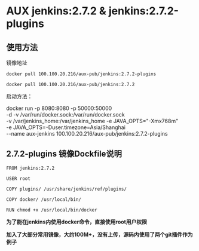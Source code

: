 AUX jenkins:2.7.2 & jenkins:2.7.2-plugins
======================================

使用方法
-----------

镜像地址

    docker pull 100.100.20.216/aux-pub/jenkins:2.7.2-plugins

    docker pull 100.100.20.216/aux-pub/jenkins:2.7.2

启动方法：

docker run -p 8080:8080 -p 50000:50000 \
-d -v /var/run/docker.sock:/var/run/docker.sock \
-v /var/jenkins_home:/var/jenkins_home -e JAVA_OPTS="-Xmx768m" \
-e JAVA_OPTS=-Duser.timezone=Asia/Shanghai \
--name aux-jenkins  100.100.20.216/aux-pub/jenkins:2.7.2-plugins



2.7.2-plugins 镜像Dockfile说明
-----------

```
FROM jenkins:2.7.2

USER root

COPY plugins/ /usr/share/jenkins/ref/plugins/

COPY docker/ /usr/local/bin/

RUN chmod +x /usr/local/bin/docker
```

**为了能在jenkins内使用docker命令，直接使用root用户权限**

**加入了大部分常用镜像，大约100M+，没有上传，源码内使用了两个git插件作为例子**